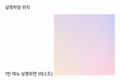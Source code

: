 실행파일 위치

1번 메뉴 실행화면 (테스트)
<img src = 'https://github.com/seongju1015/PP2023_1/blob/master/screenshots/black-flex.jpg?raw=true![image](https://github.com/seongju1015/PP2023_1/assets/122343583/07911ad6-9efd-4c60-85f9-0c8bb0a2b2cd)'>
